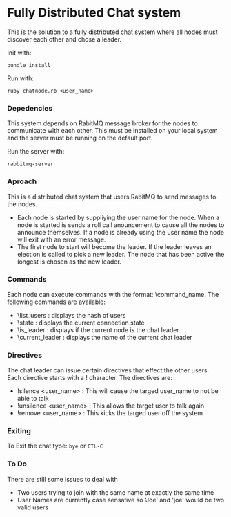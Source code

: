 # Fully Distributed Chat system

This is the solution to a fully distributed chat system where all nodes must discover each other and chose a leader.

Init with:

```
bundle install
```

Run with:

```
ruby chatnode.rb <user_name>
```

### Depedencies

  This system depends on RabitMQ message broker for the nodes to communicate with each other. This must be installed on your local system and the server must be running on the default port. 

Run the server with:

```
rabbitmq-server 
```

### Aproach

 This is a distributed chat system that users RabitMQ to send messages to the nodes.

 - Each node is started by suppliying the user name for the node. When a node is started is sends a roll call anouncement to cause all the nodes to announce themselves. If a node is already using the user name the node will exit with an error message. 
 - The first node to start will become the leader. If the leader leaves an election is called to pick a new leader. The node that has been active the longest is chosen as the new leader.

### Commands

Each node can execute commands with the format: \command_name. The following commands are available:

- \list_users : displays the hash of users
- \state : displays the current connection state
- \is_leader : displays if the current node is the chat leader
- \current_leader : displays the name of the current chat leader


### Directives

The chat leader can issue certain directives that effect the other users. Each directive starts with a ! character. The directives are:

- !silence <user_name> : This will cause the targed user_name to not be able to talk
- !unsilence <user_name> : This allows the target user to talk again
- !remove <user_name> : This kicks the targed user off the system


### Exiting 
  To Exit the chat type: `bye` or `CTL-C `

### To Do
There are still some issues to deal with

- Two users trying to join with the same name at exactly the same time
- User Names are currently case sensative so 'Joe' and 'joe' would be two valid users




